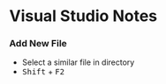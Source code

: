 ﻿# Visual Studio Notes


### Add New File 
- Select a similar file in directory
- <kbd>Shift</kbd> + <kbd>F2</kbd>
